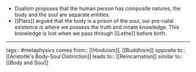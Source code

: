- Dualism proposes that the human person has composite natures, the body and the soul are separate entities.
- [[Plato]] argued that the body is a prison of the soul, our pre-natal existence is where we possess the truth and innate knowledge. This knowledge is lost when we pass through [[Lethe]] before birth.

---

tags:: #metaphysics
comes from:: [[Hinduism]], [[Buddhism]]
opposite to:: [[Aristotle's Body-Soul Distinction]]
leads to:: [[Reincarnation]]
similar to:: [[Body and Soul]]
